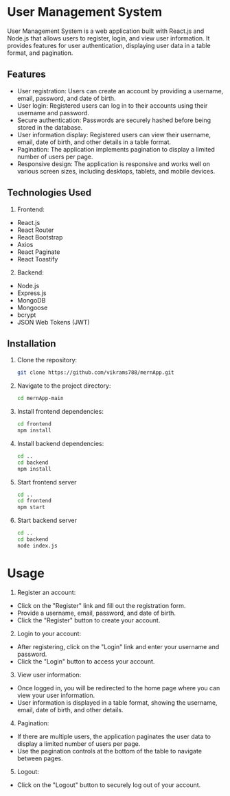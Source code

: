 # User Management System

User Management System is a web application built with React.js and Node.js that allows users to register, login, and view user information. It provides features for user authentication, displaying user data in a table format, and pagination.

## Features

- User registration: Users can create an account by providing a username, email, password, and date of birth.
- User login: Registered users can log in to their accounts using their username and password.
- Secure authentication: Passwords are securely hashed before being stored in the database.
- User information display: Registered users can view their username, email, date of birth, and other details in a table format.
- Pagination: The application implements pagination to display a limited number of users per page.
- Responsive design: The application is responsive and works well on various screen sizes, including desktops, tablets, and mobile devices.

## Technologies Used

1. Frontend:

- React.js
- React Router
- React Bootstrap
- Axios
- React Paginate
- React Toastify

2. Backend:

- Node.js
- Express.js
- MongoDB
- Mongoose
- bcrypt
- JSON Web Tokens (JWT)

## Installation

1. Clone the repository:
   ```sh
   git clone https://github.com/vikrams788/mernApp.git
2. Navigate to the project directory:
   ```sh
   cd mernApp-main
3. Install frontend dependencies:
   ```sh
   cd frontend
   npm install
4. Install backend dependencies:
   ```sh
   cd ..
   cd backend
   npm install
5. Start frontend server
   ```sh
   cd ..
   cd frontend
   npm start
6. Start backend server
   ```sh
   cd ..
   cd backend
   node index.js

# Usage

1. Register an account:

- Click on the "Register" link and fill out the registration form.
- Provide a username, email, password, and date of birth.
- Click the "Register" button to create your account.

2. Login to your account:

- After registering, click on the "Login" link and enter your username and password.
- Click the "Login" button to access your account.

3. View user information:

- Once logged in, you will be redirected to the home page where you can view your user information.
- User information is displayed in a table format, showing the username, email, date of birth, and other details.

4. Pagination:

- If there are multiple users, the application paginates the user data to display a limited number of users per page.
- Use the pagination controls at the bottom of the table to navigate between pages.

5. Logout:

- Click on the "Logout" button to securely log out of your account.